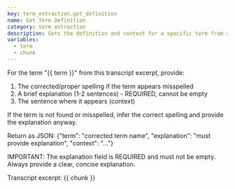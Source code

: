 ```yaml
---
key: term_extraction.get_definition
name: Get Term Definition
category: term_extraction
description: Gets the definition and context for a specific term from a transcript excerpt
variables:
  - term
  - chunk
---
```


For the term "{{ term }}" from this transcript excerpt, provide:
1. The corrected/proper spelling if the term appears misspelled
2. A brief explanation (1-2 sentences) - REQUIRED, cannot be empty
3. The sentence where it appears (context)

If the term is not found or misspelled, infer the correct spelling and provide the explanation anyway.

Return as JSON: {"term": "corrected term name", "explanation": "must provide explanation", "context": "..."}

IMPORTANT: The explanation field is REQUIRED and must not be empty. Always provide a clear, concise explanation.

Transcript excerpt:
{{ chunk }}
